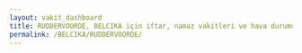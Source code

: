 ```yaml
---
layout: vakit_dashboard
title: RUDDERVOORDE, BELCIKA için iftar, namaz vakitleri ve hava durumu - ilçe/eyalet seç
permalink: /BELCIKA/RUDDERVOORDE/
---
```


<script type="text/javascript">
  var GLOBAL_COUNTRY = 'BELCIKA';
  var GLOBAL_CITY = 'RUDDERVOORDE';
  var GLOBAL_STATE = '';
  var lat = 72;
  var lon = 21;
</script>
